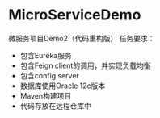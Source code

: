 # MicroServiceDemo
微服务项目Demo2（代码重构版）
任务要求：
- 包含Eureka服务
- 包含Feign client的调用，并实现负载均衡
- 包含config server
- 数据库使用Oracle 12c版本
- Maven构建项目
- 代码存放在远程仓库中

